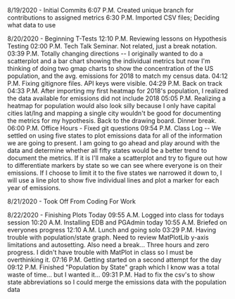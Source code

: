 8/19/2020 - Initial Commits
6:07 P.M. Created unique branch for contributions to assigned metrics
6:30 P.M. Imported CSV files; Deciding what data to use

8/20/2020 - Beginning T-Tests
12:10 P.M. Reviewing lessons on Hypothesis Testing
02:00 P.M. Tech Talk Seminar. Not related, just a break notation.
03:39 P.M. Totally changing directions -- I originally wanted to do a scatterplot and a bar chart showing the individual metrics but now I'm thinking of doing two gmap charts to show the concentration of the US population, and the avg. emissions for 2018 to match my census data.
04:12 P.M. Fixing gitignore files. API keys were visible.
04:29 P.M. Back on track
04:33 P.M. After importing my first heatmap for 2018's population, I realized the data available for emissions did not include 2018
05:05 P.M. Realizing a heatmap for population would also look silly because I only have capital cities lat/lng and mapping a single city wouldn't be good for documenting the metrics for my hypothesis. Back to the drawing board. Dinner break.
06:00 P.M. Office Hours - Fixed git questions 
09:54 P.M. Class Log -- We settled on using five states to plot emissions data for all of the information we are going to present. I am going to go ahead and play around with the data and determine whether all fifty states would be a better trend to document the metrics. If it is I'll make a scatterplot and try to figure out how to differentiate markers by state so we can see where everyone is on their emissions. If I choose to limit it to the five states we narrowed it down to, I will use a line plot to show five individual lines and plot a marker for each year of emissions.

8/21/2020 - Took Off From Coding For Work

8/22/2020 - Finishing Plots Today
09:55 A.M. Logged into class for todays session
10:20 A.M. Installing EDB and PGAdmin today
10:55 A.M. Briefed on everyones progress
12:10 A.M. Lunch and going solo
03:29 P.M. Having trouble with population/state graph. Need to review MatPlotLib y-axis limitations and autosetting. Also need a break... Three hours and zero progress. I didn't have trouble with MatPlot in class so I must be overthinking it.
07:16 P.M. Getting started on a second attempt for the day
09:12 P.M. Finished "Population by State" graph which I know was a total waste of time... but I wanted it...
09:31 P.M. Had to fix the csv's to show state abbreviations so I could merge the emissions data with the population data